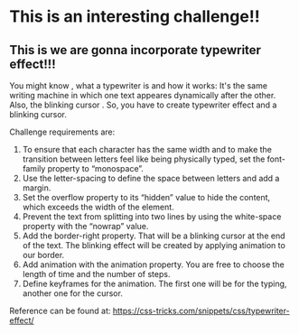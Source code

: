 # This is an interesting challenge!!
  ## This is we are gonna incorporate typewriter effect!!!

You might know , what a typewriter is and how it works: It's the same writing machine in which one text appeares dynamically after the other. 
Also, the blinking cursor .
So, you have to create typewriter effect and a blinking cursor.

Challenge requirements are:

1. To ensure that each character has the same width and to make the transition between letters feel like being physically typed, set the font-family property to “monospace”.
2. Use the letter-spacing to define the space between letters and add a margin.
3. Set the overflow property to its “hidden” value to hide the content, which exceeds the width of the element.
4. Prevent the text from splitting into two lines by using the white-space property with the “nowrap” value.
5. Add the border-right property. That will be a blinking cursor at the end of the text. The blinking effect will be created by applying animation    to our border.
6. Add animation with the animation property. You are free to choose the length of time and the number of steps.
7. Define keyframes for the animation. The first one will be for the typing, another one for the cursor.

Reference can be found at: https://css-tricks.com/snippets/css/typewriter-effect/